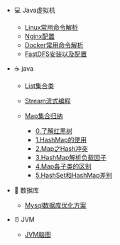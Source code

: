 ### 



- :computer: Java虚拟机
  - [Linux常用命令解析](/notes/system/1.linux)
  - [Nginx配置](/notes/system/2.nginx.md)
  - [Docker常用命令解析](/notes/system/3.docker.md)
  - [FastDFS安装以及配置](/notes/system/4.fastdfs.md)
- :coffee:  java

  - [List集合类](/notes/collection/1.list-collection.md)

  - [Stream流式编程](/notes/collection/2.java-stream.md)

  - [Map集合归纳](/notes/collection/3.map.md)

    - [0.了解红黑树](/notes/collection/红黑树.md)
    - [1.HashMap的使用](/notes/collection/4.hashmap.md)
    - [2.Map之Hash冲突](/notes/collection/Map之Hash冲突.md)
    - [3.HashMap解析负载因子](/notes/collection/HashMap解析负载因子.md)
    - [4.Map各子类的区别](/notes/collection/HashMap,HashTable,ConcurrentHashMap三者区别.md)
    - [5.HashSet和HashMap差别](/notes/collection/HashSet和HashMap区别.md)
  
- :floppy_disk: 数据库
  
  - [Mysql数据库优化方案](/notes/database/1.SQL查询优化.md)

- :alarm_clock: JVM
  - [JVM脑图](/notes/JVM/jvm.md)

